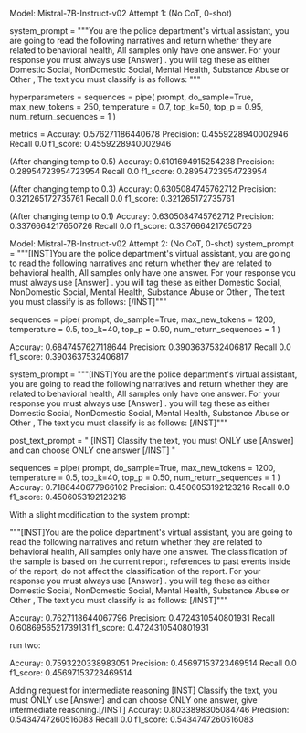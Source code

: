

Model: Mistral-7B-Instruct-v02 Attempt 1: (No CoT, 0-shot)

system_prompt = """You are the police department's virtual assistant, you are going to read the following narratives
and return whether they are related to behavioral health, All samples only have one answer. For your response you must always use <Tag> [Answer] </Tag>.
you will tag these as either Domestic Social, NonDomestic Social, Mental Health, Substance Abuse or Other
, The text you must classify is as follows: """

hyperparameters = sequences = pipe(
        prompt,
        do_sample=True,
        max_new_tokens = 250,
        temperature = 0.7,
        top_k=50,
        top_p = 0.95,
        num_return_sequences = 1
)

metrics = Accuray: 0.576271186440678
Precision: 0.4559228940002946
Recall 0.0
f1_score: 0.4559228940002946

(After changing temp to 0.5)
Accuray: 0.6101694915254238
Precision: 0.28954723954723954
Recall 0.0
f1_score: 0.28954723954723954

(After changing temp to 0.3)
Accuray: 0.6305084745762712
Precision: 0.321265172735761
Recall 0.0
f1_score: 0.321265172735761

(After changing temp to 0.1)
Accuray: 0.6305084745762712
Precision: 0.3376664217650726
Recall 0.0
f1_score: 0.3376664217650726

Model: Mistral-7B-Instruct-v02 Attempt 2: (No CoT, 0-shot)
system_prompt = """[INST]You are the police department's virtual assistant, you are going to read the following narratives
        and return whether they are related to behavioral health, All samples only have one answer. For your response you must always use <Tag> [Answer] </Tag>.
        you will tag these as either Domestic Social, NonDomestic Social, Mental Health, Substance Abuse or Other
        , The text you must classify is as follows: [/INST]"""

sequences = pipe(
            prompt,
            do_sample=True,
            max_new_tokens = 1200,
            temperature = 0.5,
            top_k=40,
            top_p = 0.50,
            num_return_sequences = 1
        )    


Accuray: 0.6847457627118644
Precision: 0.3903637532406817
Recall 0.0
f1_score: 0.3903637532406817


system_prompt = """[INST]You are the police department's virtual assistant, you are going to read the following narratives
        and return whether they are related to behavioral health, All samples only have one answer. For your response you must always use <Tag> [Answer] </Tag>.
        you will tag these as either Domestic Social, NonDomestic Social, Mental Health, Substance Abuse or Other
        , The text you must classify is as follows: [/INST]"""


post_text_prompt = " [INST]  Classify the text, you must ONLY use <Tag> [Answer] </Tag> and can choose ONLY one answer [/INST] "

sequences = pipe(
            prompt,
            do_sample=True,
            max_new_tokens = 1200,
            temperature = 0.5,
            top_k=40,
            top_p = 0.50,
            num_return_sequences = 1
        )
Accuray: 0.7186440677966102
Precision: 0.4506053192123216
Recall 0.0
f1_score: 0.4506053192123216

With a slight modification to the system prompt:

"""[INST]You are the police department's virtual assistant, you are going to read the following narratives
        and return whether they are related to behavioral health, All samples only have one answer.  The classification of the sample
        is based on the current report, references to past events inside of the report, do not affect the classification of the report.
        For your response you must always use <Tag> [Answer] </Tag>.
        you will tag these as either Domestic Social, NonDomestic Social, Mental Health, Substance Abuse or Other
        , The text you must classify is as follows: [/INST]"""

Accuray: 0.7627118644067796
Precision: 0.4724310540801931
Recall 0.6086956521739131
f1_score: 0.4724310540801931

run two:

Accuray: 0.7593220338983051
Precision: 0.45697153723469514
Recall 0.0
f1_score: 0.45697153723469514

Adding request for intermediate reasoning 
[INST]  Classify the text, you must ONLY use <Tag> [Answer] </Tag> and can choose ONLY one answer, give intermediate reasoning.[/INST]
Accuray: 0.8033898305084746
Precision: 0.5434747260516083
Recall 0.0
f1_score: 0.5434747260516083